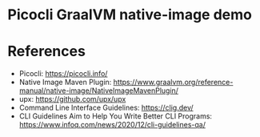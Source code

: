 Picocli GraalVM native-image demo
=================================

# References

* Picocli: https://picocli.info/
* Native Image Maven Plugin: https://www.graalvm.org/reference-manual/native-image/NativeImageMavenPlugin/
* upx: https://github.com/upx/upx
* Command Line Interface Guidelines: https://clig.dev/
* CLI Guidelines Aim to Help You Write Better CLI Programs: https://www.infoq.com/news/2020/12/cli-guidelines-qa/

